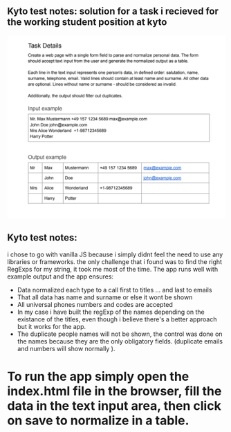 ## Kyto test notes: solution for a task i recieved for the working student position at kyto 
![task details](./task.png)

## Kyto test notes:
i chose to go with vanilla JS because i simply didnt feel the need to use any libraries or frameworks.
the only challenge that i found was to find the right RegExps for my string, it took me most of the time.
The app runs well with example output and the app ensures:
- Data normalized each type to a call first to titles ... and last to emails
- That all data has name and surname or else it wont be shown
- All universal phones numbers and codes are accepted
- In my case i have built the regExp of the names depending on the existance of the titles, even though i believe there's a better approach 
but it works for the app.
- The duplicate people names will not be shown, the control was done on the names because they are the only obligatory fields. (duplicate emails and numbers will show normally ).
# To run the app simply open the index.html file in the browser, fill the data in the text input area, then click on save to normalize in a table.
